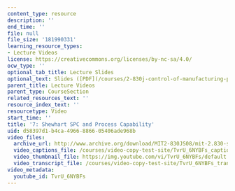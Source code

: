 ```yaml
---
content_type: resource
description: ''
end_time: ''
file: null
file_size: '181990331'
learning_resource_types:
- Lecture Videos
license: https://creativecommons.org/licenses/by-nc-sa/4.0/
ocw_type: ''
optional_tab_title: Lecture Slides
optional_text: Slides ([PDF](/courses/2-830j-control-of-manufacturing-processes-sma-6303-spring-2008/resources/lecture7))
parent_title: Lecture Videos
parent_type: CourseSection
related_resources_text: ''
resource_index_text: ''
resourcetype: Video
start_time: ''
title: '7: Shewhart SPC and Process Capability'
uid: d58397d1-b4ca-4966-8866-05406ade968b
video_files:
  archive_url: http://www.archive.org/download/MIT2-830JS08/mit-2.830-s08-lec07_300k.mp4
  video_captions_file: /courses/video-copy-test-site/TvrU_6NYBFs_captions.vtt
  video_thumbnail_file: https://img.youtube.com/vi/TvrU_6NYBFs/default.jpg
  video_transcript_file: /courses/video-copy-test-site/TvrU_6NYBFs_transcript.pdf
video_metadata:
  youtube_id: TvrU_6NYBFs
---
```

